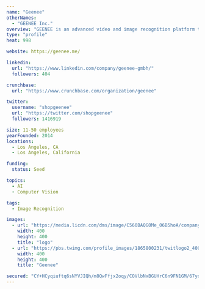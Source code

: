 ```yaml
---
name: "Geenee"
otherNames:
  - "GEENEE Inc."
overview: "GEENEE is an advanced video and image recognition platform that uses patented technology to deliver dynamic, curated content into the moments of daily life."
type: "profile"
heat: 998

website: https://geenee.me/

linkedin:
  url: "https://www.linkedin.com/company/geenee-gmbh/"
  followers: 404

crunchbase:
  url: "https://www.crunchbase.com/organization/geenee"

twitter:
  username: "shopgeenee"
  url: "https://twitter.com/shopgeenee"
  followers: 1416919

size: 11-50 employees
yearFounded: 2014
locations:
  - Los Angeles, CA
  - Los Angeles, California

funding:
  status: Seed

topics:
  - AI
  - Computer Vision

tags:
  - Image Recognition

images:
  - url: "https://media.licdn.com/dms/image/C560BAQG0Me_06B5hoA/company-logo_400_400/0?e=1582156800&v=beta&t=Y7nhVCL7jLwyb8LDnSePod8Mpa6Wbod9-OkPiaHZTJ4"
    width: 400
    height: 400
    title: "logo"
  - url: "https://pbs.twimg.com/profile_images/1865800231/twitlogo2_400x400.png"
    width: 400
    height: 400
    title: "Geenee"

secured: "CY+HCyqiuftq6sNYVJIQh/m8QwFfjx2oqy/COVlbNxBGUHrC6n9FN1GM/67yqdMUghy0AQQJVpi8wtdsy0ZhYQfNwSKd2UsoonAxhumBaf22EDJ4a67cP8VDo2s8jzPRZ0VAbIolfSOeXxhtJABfVpEt1z/3eBY5pvvci6SyS8iPeKYDPSQIFVfd0rDlcwcr7t+2Uro926+Y7bXj6vNqlKrqDmkODXsUnx0JXOJGiXqezIOzMY8N7K6Jjk55vlblqyUPG5uvSb9ko5jWZwqn4Q==;mg4dpL5h4dGgjmuJBIXWfw=="
---
```


